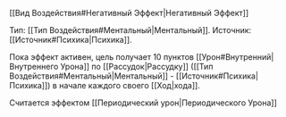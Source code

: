 [[Вид Воздействия#Негативный Эффект|Негативный Эффект]]

Тип: [[Тип Воздействия#Ментальный|Ментальный]].
Источник: [[Источник#Психика|Психика]].

Пока эффект активен, цель получает 10 пунктов [[Урон#Внутренний|Внутреннего Урона]] по [[Рассудок|Рассудку]] ([[Тип Воздействия#Ментальный|Ментальный]] - [[Источник#Психика|Психика]]) в начале каждого своего [[Ход|хода]]. 

Считается эффектом [[Периодический урон|Периодического Урона]]